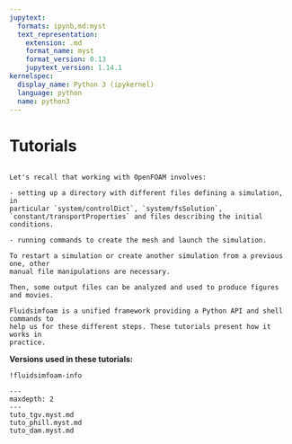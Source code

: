 ```yaml
---
jupytext:
  formats: ipynb,md:myst
  text_representation:
    extension: .md
    format_name: myst
    format_version: 0.13
    jupytext_version: 1.14.1
kernelspec:
  display_name: Python 3 (ipykernel)
  language: python
  name: python3
---
```


# Tutorials

```{admonition} Preliminary: introduction on OpenFOAM classical workflow

Let's recall that working with OpenFOAM involves:

- setting up a directory with different files defining a simulation, in
particular `system/controlDict`, `system/fsSolution`,
`constant/transportProperties` and files describing the initial conditions.

- running commands to create the mesh and launch the simulation.

To restart a simulation or create another simulation from a previous one, other
manual file manipulations are necessary.

Then, some output files can be analyzed and used to produce figures and movies.

Fluidsimfoam is a unified framework providing a Python API and shell commands to
help us for these different steps. These tutorials present how it works in
practice.

```

**Versions used in these tutorials:**

```{code-cell} ipython3
!fluidsimfoam-info
```

```{toctree}
---
maxdepth: 2
---
tuto_tgv.myst.md
tuto_phill.myst.md
tuto_dam.myst.md
```
